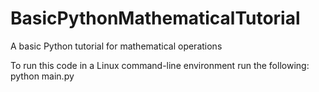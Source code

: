 # BasicPythonMathematicalTutorial
A basic Python tutorial for mathematical operations

To run this code in a Linux command-line environment run the following:
  python main.py
